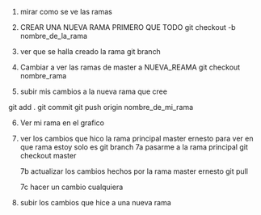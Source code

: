 1. mirar como se ve las ramas

2. CREAR UNA NUEVA RAMA PRIMERO QUE TODO
git checkout -b nombre_de_la_rama

3. ver que se halla creado la rama
git branch

4. Cambiar a ver las ramas de master a NUEVA_REAMA
git checkout nombre_rama 


5. subir mis cambios a la nueva rama que cree

git add .
git commit 
git push origin nombre_de_mi_rama

6. Ver mi rama en el grafico


7. ver los cambios que hico la rama principal master ernesto
    para ver en que rama estoy solo es 
        git branch
    7a pasarme a la rama principal
        git checkout master

    7b actualizar los cambios hechos por la rama master ernesto
        git pull

    7c hacer un cambio cualquiera 


2. subir los cambios que hice a una nueva rama 